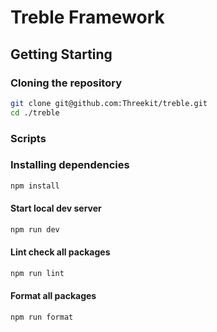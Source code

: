 # Treble Framework

## Getting Starting

### Cloning the repository

```bash
git clone git@github.com:Threekit/treble.git
cd ./treble
```

### Scripts

### Installing dependencies

```bash
npm install

```

#### Start local dev server

```bash
npm run dev
```

#### Lint check all packages

```bash
npm run lint
```

#### Format all packages

```bash
npm run format
```
